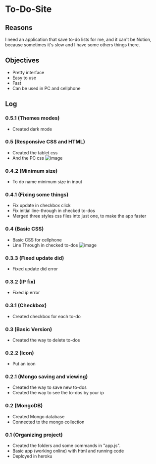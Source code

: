 # To-Do-Site

## Reasons
I need an application that save to-do lists for me, and it can't be Notion, because sometimes it's slow and I have some others things there.

## Objectives
- Pretty interface
- Easy to use
- Fast
- Can be used in PC and cellphone

## Log

### 0.5.1 (Themes modes)
- Created dark mode

### 0.5 (Responsive CSS and HTML)
- Created the tablet css
- And the PC css
![image](https://user-images.githubusercontent.com/62257920/136080192-34d252d2-cc62-4993-ad0b-24c2b90ebb06.png)

### 0.4.2 (Minimum size)
- To do name minimum size in input

### 0.4.1 (Fixing some things)
- Fix update in checkbox click
- Fix initial line-through in checked to-dos
- Merged three styles css files into just one, to make the app faster

### 0.4 (Basic CSS)
- Basic CSS for cellphone
- Line Through in checked to-dos
![image](https://user-images.githubusercontent.com/62257920/135699204-db90a43f-d895-43e5-ae07-33ce63f04b60.png)

### 0.3.3 (Fixed update did)
- Fixed update did error

### 0.3.2 (IP fix)
- Fixed ip error

### 0.3.1 (Checkbox)
- Created checkbox for each to-do

### 0.3 (Basic Version)
- Created the way to delete to-dos

### 0.2.2 (Icon)
- Put an icon

### 0.2.1 (Mongo saving and viewing)
- Created the way to save new to-dos
- Created the way to see the to-dos by your ip

### 0.2 (MongoDB)
- Created Mongo database
- Connected to the mongo collection

### 0.1 (Organizing project)
- Created the folders and some commands in "app.js".
- Basic app (working online) with html and running code
- Deployed in heroku

